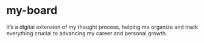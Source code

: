 # my-board
It’s a digital extension of my thought process, helping me organize and track everything crucial to advancing my career and personal growth.

